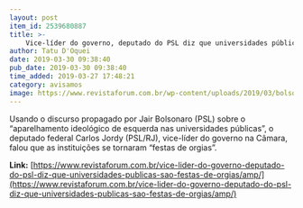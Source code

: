 ```yaml
---
layout: post
item_id: 2539680887
title: >-
    Vice-líder do governo, deputado do PSL diz que universidades públicas são “festas de orgias”
author: Tatu D'Oquei
date: 2019-03-30 09:38:40
pub_date: 2019-03-30 09:38:40
time_added: 2019-03-27 17:48:21
category: avisamos
image: https://www.revistaforum.com.br/wp-content/uploads/2019/03/bolsonaro-carlos-jordy-flavio-bolsonaro.jpg
---
```


Usando o discurso propagado por Jair Bolsonaro (PSL) sobre o “aparelhamento ideológico de esquerda nas universidades públicas”, o deputado federal Carlos Jordy (PSL/RJ), vice-líder do governo na Câmara, falou que as instituições se tornaram “festas de orgias”.

**Link:** [https://www.revistaforum.com.br/vice-lider-do-governo-deputado-do-psl-diz-que-universidades-publicas-sao-festas-de-orgias/amp/](https://www.revistaforum.com.br/vice-lider-do-governo-deputado-do-psl-diz-que-universidades-publicas-sao-festas-de-orgias/amp/)

